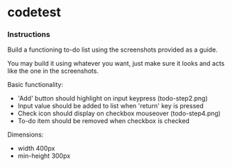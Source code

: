 # codetest

### Instructions

Build a functioning to-do list using the screenshots provided as a guide. 

You may build it using whatever you want, just make sure it looks and acts like the one in the screenshots.

Basic functionality:

* 'Add' button should highlight on input keypress (todo-step2.png)
* Input value should be added to list when 'return' key is pressed
* Check icon should display on checkbox mouseover (todo-step4.png)
* To-do item should be removed when checkbox is checked

Dimensions: 

* width 400px
* min-height 300px
